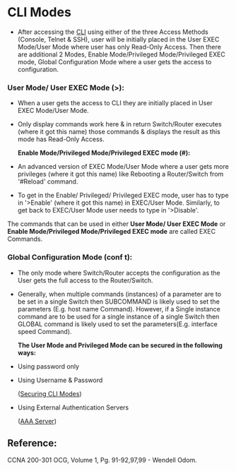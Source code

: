 # CLI Modes

* After accessing the [CLI](https://app.gitbook.com/@mudassirs46/s/network-fundamentals/~/drafts/-MRZ8l67L5MHnaQIEh9W/cisco-cli) using either of the three Access Methods \(Console, Telnet & SSH\), user will be initially placed in the User EXEC Mode/User Mode where user has only Read-Only Access. Then there are additional 2 Modes, Enable Mode/Privileged Mode/Privileged EXEC mode, Global Configuration Mode where a user gets the access to configuration.

### User Mode/ User EXEC Mode \(&gt;\):

* When a user gets the access to CLI they are initially placed in User EXEC Mode/User Mode.
* Only display commands work here & in return Switch/Router executes \(where it got this name\) those commands & displays the result as this mode has Read-Only Access.

  **Enable Mode/Privileged Mode/Privileged EXEC mode \(\#\):**

* An advanced version of EXEC Mode/User Mode where a user gets more privileges \(where it got this name\) like Rebooting a Router/Switch from '\#Reload' command. 
* To get in the Enable/ Privileged/ Privileged EXEC mode, user has to type in '&gt;Enable' \(where it got this name\) in EXEC/User Mode. Similarly, to get back to EXEC/User Mode user needs to type in '&gt;Disable'.

The commands that can be used in either **User Mode/ User EXEC Mode** or **Enable Mode/Privileged Mode/Privileged EXEC mode** are called EXEC Commands.

### Global Configuration Mode \(conf t\):

* The only mode where Switch/Router accepts the configuration as the User gets the full access to the Router/Switch.
* Generally, when multiple commands \(instances\) of a parameter are to be set in a single Switch then SUBCOMMAND is likely used to set the parameters \(E.g. host name Command\). However, if a Single instance command are to be used for a single instance of a single Switch then GLOBAL command is likely used to set the parameters\(E.g. interface speed Command\).

  **The User Mode and Privileged Mode can be secured in the following ways:**

* Using password only
* Using Username & Password

  \([Securing CLI Modes](https://app.gitbook.com/@mudassirs46/s/network-fundamentals/~/drafts/-MRZ8l67L5MHnaQIEh9W/securing-user-mode-and-privileged-mode)\)

* Using External Authentication Servers

  \([AAA Server](https://app.gitbook.com/@mudassirs46/s/network-fundamentals/~/drafts/-MRZ8l67L5MHnaQIEh9W/aaa-authentication-authorization-and-accounting-server)\)

## Reference:

CCNA 200-301 OCG, Volume 1, Pg. 91-92,97,99 - Wendell Odom.

